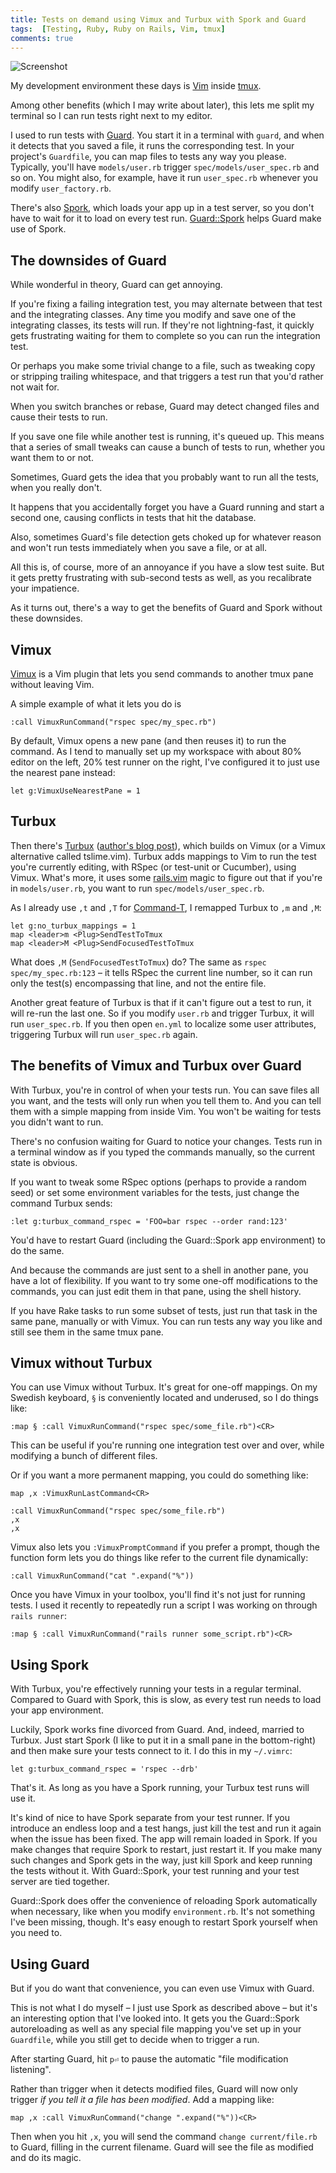 ```yaml
---
title: Tests on demand using Vimux and Turbux with Spork and Guard
tags:  [Testing, Ruby, Ruby on Rails, Vim, tmux]
comments: true
---
```


![Screenshot](/images/content/vimux-spork.png)

My development environment these days is [Vim](http://henrik.nyh.se/2011/01/textmate-to-vim-with-training-wheels) inside [tmux](http://blog.hawkhost.com/2010/06/28/tmux-the-terminal-multiplexer/).

Among other benefits (which I may write about later), this lets me split my terminal so I can run tests right next to my editor.

I used to run tests with [Guard](https://github.com/guard/guard/). You start it in a terminal with `guard`, and when it detects that you saved a file, it runs the corresponding test. In your project's `Guardfile`, you can map files to tests any way you please. Typically, you'll have `models/user.rb` trigger `spec/models/user_spec.rb` and so on. You might also, for example, have it run `user_spec.rb` whenever you modify `user_factory.rb`.

There's also [Spork](https://github.com/sporkrb/spork/), which loads your app up in a test server, so you don't have to wait for it to load on every test run. [Guard::Spork](https://github.com/guard/guard-spork) helps Guard make use of Spork.


## The downsides of Guard

While wonderful in theory, Guard can get annoying.

If you're fixing a failing integration test, you may alternate between that test and the integrating classes. Any time you modify and save one of the integrating classes, its tests will run. If they're not lightning-fast, it quickly gets frustrating waiting for them to complete so you can run the integration test.

Or perhaps you make some trivial change to a file, such as tweaking copy or stripping trailing whitespace, and that triggers a test run that you'd rather not wait for.

When you switch branches or rebase, Guard may detect changed files and cause their tests to run.

If you save one file while another test is running, it's queued up. This means that a series of small tweaks can cause a bunch of tests to run, whether you want them to or not.

Sometimes, Guard gets the idea that you probably want to run all the tests, when you really don't.

It happens that you accidentally forget you have a Guard running and start a second one, causing conflicts in tests that hit the database.

Also, sometimes Guard's file detection gets choked up for whatever reason and won't run tests immediately when you save a file, or at all.

All this is, of course, more of an annoyance if you have a slow test suite. But it gets pretty frustrating with sub-second tests as well, as you recalibrate your impatience.

As it turns out, there's a way to get the benefits of Guard and Spork without these downsides.


## Vimux

[Vimux](https://github.com/benmills/vimux/) is a Vim plugin that lets you send commands to another tmux pane without leaving Vim.

A simple example of what it lets you do is

``` vim
:call VimuxRunCommand("rspec spec/my_spec.rb")
```

By default, Vimux opens a new pane (and then reuses it) to run the command. As I tend to manually set up my workspace with about 80% editor on the left, 20% test runner on the right, I've configured it to just use the nearest pane instead:

``` vim ~/.vimrc
let g:VimuxUseNearestPane = 1
```

## Turbux

Then there's [Turbux](https://github.com/jgdavey/vim-turbux) ([author's blog post](http://joshuadavey.com/post/15619414829/faster-tdd-feedback-with-tmux-tslime-vim-and)), which builds on Vimux (or a Vimux alternative called tslime.vim). Turbux adds mappings to Vim to run the test you're currently editing, with RSpec (or test-unit or Cucumber), using Vimux. What's more, it uses some [rails.vim](https://github.com/tpope/vim-rails) magic to figure out that if you're in `models/user.rb`, you want to run `spec/models/user_spec.rb`.

As I already use `,t` and `,T` for [Command-T](https://github.com/wincent/Command-T), I remapped Turbux to `,m` and `,M`:

``` vim ~/.vimrc
let g:no_turbux_mappings = 1
map <leader>m <Plug>SendTestToTmux
map <leader>M <Plug>SendFocusedTestToTmux
```

What does `,M` (`SendFocusedTestToTmux`) do? The same as `rspec spec/my_spec.rb:123` – it tells RSpec the current line number, so it can run only the test(s) encompassing that line, and not the entire file.

Another great feature of Turbux is that if it can't figure out a test to run, it will re-run the last one. So if you modify `user.rb` and trigger Turbux, it will run `user_spec.rb`. If you then open `en.yml` to localize some user attributes, triggering Turbux will run `user_spec.rb` again.


## The benefits of Vimux and Turbux over Guard

With Turbux, you're in control of when your tests run. You can save files all you want, and the tests will only run when you tell them to. And you can tell them with a simple mapping from inside Vim. You won't be waiting for tests you didn't want to run.

There's no confusion waiting for Guard to notice your changes. Tests run in a terminal window as if you typed the commands manually, so the current state is obvious.

If you want to tweak some RSpec options (perhaps to provide a random seed) or set some environment variables for the tests, just change the command Turbux sends:

``` vim
:let g:turbux_command_rspec = 'FOO=bar rspec --order rand:123'
```

You'd have to restart Guard (including the Guard::Spork app environment) to do the same.

And because the commands are just sent to a shell in another pane, you have a lot of flexibility. If you want to try some one-off modifications to the commands, you can just edit them in that pane, using the shell history.

If you have Rake tasks to run some subset of tests, just run that task in the same pane, manually or with Vimux. You can run tests any way you like and still see them in the same tmux pane.


## Vimux without Turbux

You can use Vimux without Turbux. It's great for one-off mappings. On my Swedish keyboard, `§` is conveniently located and underused, so I do things like:

``` vim
:map § :call VimuxRunCommand("rspec spec/some_file.rb")<CR>
```

This can be useful if you're running one integration test over and over, while modifying a bunch of different files.

Or if you want a more permanent mapping, you could do something like:

``` vim ~/.vimrc
map ,x :VimuxRunLastCommand<CR>
```

``` vim
:call VimuxRunCommand("rspec spec/some_file.rb")
,x
,x
```

Vimux also lets you `:VimuxPromptCommand` if you prefer a prompt, though the function form lets you do things like refer to the current file dynamically:

``` vim
:call VimuxRunCommand("cat ".expand("%"))
```

Once you have Vimux in your toolbox, you'll find it's not just for running tests. I used it recently to repeatedly run a script I was working on through `rails runner`:

``` vim
:map § :call VimuxRunCommand("rails runner some_script.rb")<CR>
```


## Using Spork

With Turbux, you're effectively running your tests in a regular terminal. Compared to Guard with Spork, this is slow, as every test run needs to load your app environment.

Luckily, Spork works fine divorced from Guard. And, indeed, married to Turbux. Just start Spork (I like to put it in a small pane in the bottom-right) and then make sure your tests connect to it. I do this in my `~/.vimrc`:

``` vim ~/.vimrc
let g:turbux_command_rspec = 'rspec --drb'
```

That's it. As long as you have a Spork running, your Turbux test runs will use it.

It's kind of nice to have Spork separate from your test runner. If you introduce an endless loop and a test hangs, just kill the test and run it again when the issue has been fixed. The app will remain loaded in Spork. If you make changes that require Spork to restart, just restart it. If you make many such changes and Spork gets in the way, just kill Spork and keep running the tests without it. With Guard::Spork, your test running and your test server are tied together.

Guard::Spork does offer the convenience of reloading Spork automatically when necessary, like when you modify `environment.rb`. It's not something I've been missing, though. It's easy enough to restart Spork yourself when you need to.


## Using Guard

But if you do want that convenience, you can even use Vimux with Guard.

This is not what I do myself – I just use Spork as described above – but it's an interesting option that I've looked into. It gets you the Guard::Spork autoreloading as well as any special file mapping you've set up in your `Guardfile`, while you still get to decide when to trigger a run.

After starting Guard, hit `p⏎` to pause the automatic "file modification listening".

Rather than trigger when it detects modified files, Guard will now only trigger *if you tell it a file has been modified*. Add a mapping like:

``` vim ~/.vimrc
map ,x :call VimuxRunCommand("change ".expand("%"))<CR>
```

Then when you hit `,x`, you will send the command `change current/file.rb` to Guard, filling in the current filename. Guard will see the file as modified and do its magic.
